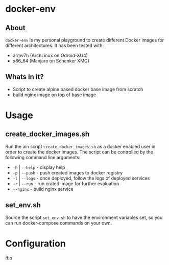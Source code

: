 # docker-env
## About
`docker-env` is my personal playground to create different Docker images for different architectures. It has been tested with:

* armv7h (ArchLinux on Odroid-XU4)
* x86_64 (Manjaro on Schenker XMG)

## Whats in it?
* Script to create alpine based docker base image from scratch
* build nginx image on top of base image

# Usage
## create_docker_images.sh
Run the ain script `create_docker_images.sh` as a docker enabled user in order to create the docker images. The script can be controlled by the following command line arguments:

* `-h` | `--help` - display help
* `-p` | `--push` - push created images to docker registry
* `-l` | `--logs` - once deployed, follow the logs of deployed services
* `-r` | `--run`  - run crated image for further evaluation
* `--nginx` - build nginx service

## set_env.sh
Source the script `set_env.sh` to have the environment variables set, so you can run docker-compose commands on your own.

# Configuration
*tbd*
